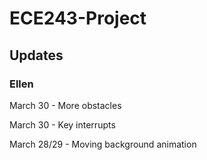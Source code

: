 # ECE243-Project

## Updates ##
### Ellen ###
March 30 - More obstacles

March 30 - Key interrupts

March 28/29 - Moving background animation
